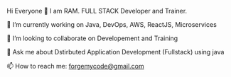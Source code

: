 Hi Everyone 👋
I am RAM. FULL STACK Developer and Trainer.

🔭 I’m currently working on Java, DevOps, AWS, ReactJS, Microservices

👯 I’m looking to collaborate on Developement and Training

💬 Ask me about Dstirbuted Application Development (Fullstack) using java

📫 How to reach me: forgemycode@gmail.com
<!---
forgemycode/forgemycode is a ✨ special ✨ repository because its `README.md` (this file) appears on your GitHub profile.
You can click the Preview link to take a look at your changes.
--->

